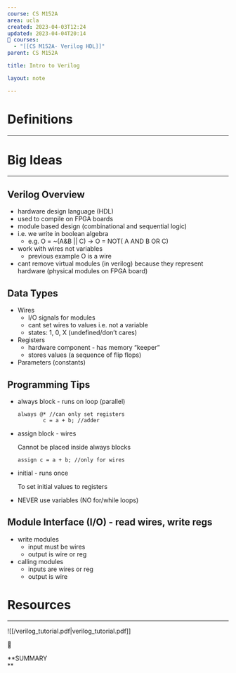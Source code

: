 ```yaml
---
course: CS M152A
area: ucla
created: 2023-04-03T12:24
updated: 2023-04-04T20:14
📕 courses:
  - "[[CS M152A- Verilog HDL]]"
parent: CS M152A

title: Intro to Verilog

layout: note

---
```

# Definitions

---

# Big Ideas

---

## Verilog Overview

- hardware design language (HDL)
- used to compile on FPGA boards
- module based design (combinational and sequential logic)
- i.e. we write in boolean algebra
    - e.g. O = ~(A&B || C) → O = NOT( A AND B OR C)
- work with wires not variables
    - previous example O is a wire
- cant remove virtual modules (in verilog) because they represent hardware (physical modules on FPGA board)

## Data Types

- Wires
    - I/O signals for modules
    - cant set wires to values i.e. not a variable
    - states: 1, 0, X (undefined/don’t cares)
- Registers
    - hardware component - has memory “keeper”
    - stores values (a sequence of flip flops)
- Parameters (constants)

## Programming Tips

- always block - runs on loop (parallel)
    
    ```
    always @* //can only set registers
    		c = a + b; //adder
    ```
    
- assign block - wires
    
    Cannot be placed inside always blocks
    
    ```
    assign c = a + b; //only for wires
    ```
    
- initial - runs once
    
    To set initial values to registers
    
- NEVER use variables (NO for/while loops)

## Module Interface (I/O) - read wires, write regs

- write modules
    - input must be wires
    - output is wire or reg
- calling modules
    - inputs are wires or reg
    - output is wire

# Resources

---

![[/verilog_tutorial.pdf|verilog_tutorial.pdf]]

  

📌

**SUMMARY  
**